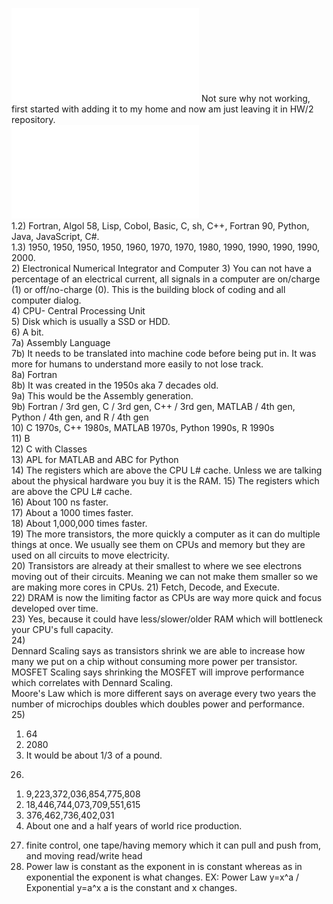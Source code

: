 ![FinishedProgLangChart](FinishedprogLangChartPuzzle.pdf)  Not sure why not working, first started with adding it to my home and now am just leaving it in HW/2 repository.  
![FinishedProgLangChart](/images/FinishedProgLangChartPuzzle.pdf)  
  1.2) Fortran, Algol 58, Lisp, Cobol, Basic,    C,   sh,  C++, Fortran 90, Python, Java, JavaScript,   C#.    
    1.3)  1950,     1950, 1950,  1950,  1960, 1970, 1970, 1980,       1990,   1990, 1990,       1990, 2000.  
2) Electronical Numerical Integrator and Computer
3) You can not have a percentage of an electrical current, all signals in a computer are on/charge (1) or off/no-charge (0). This is the building block of coding and all computer dialog.  
4) CPU- Central Processing Unit  
5) Disk which is usually a SSD or HDD.  
6) A bit.  
7a) Assembly Language  
  7b) It needs to be translated into machine code before being put in. It was more for humans to understand more easily to not lose track.  
8a) Fortran  
  8b) It was created in the 1950s aka 7 decades old.  
9a) This would be the Assembly generation.  
  9b) Fortran / 3rd gen, C / 3rd gen, C++ / 3rd gen, MATLAB / 4th gen, Python / 4th gen, and R / 4th gen   
10) C 1970s, C++ 1980s, MATLAB 1970s, Python 1990s, R 1990s  
11) B  
12) C with Classes  
13) APL for MATLAB and ABC for Python  
14) The registers which are above the CPU L# cache. Unless we are talking about the physical hardware you buy it is the RAM.
15) The registers which are above the CPU L# cache.  
16) About 100 ns faster.   
17) About a 1000 times faster.  
18) About 1,000,000 times faster.  
19) The more transistors, the more quickly a computer as it can do multiple things at once. We usually see them on CPUs and memory but they are used on all circuits to move electricity.  
20) Transistors are already at their smallest to where we see electrons moving out of their circuits. Meaning we can not make them smaller so we are making more cores in CPUs.
21) Fetch, Decode, and Execute.  
22) DRAM is now the limiting factor as CPUs are way more quick and focus developed over time.  
23) Yes, because it could have less/slower/older RAM which will bottleneck your CPU's full capacity.  
24)  
Dennard Scaling says as transistors shrink we are able to increase how many we put on a chip without consuming more power per transistor.  
MOSFET Scaling says shrinking the MOSFET will improve performance which correlates with  Dennard Scaling.  
Moore's Law which is more different says on average every two years the number of microchips doubles which doubles power and performance.  
25)   
1. 64 
2. 2080  
3. It would be about 1/3 of a pound.   
26)  
1.  9,223,372,036,854,775,808  
2. 18,446,744,073,709,551,615  
3. 376,462,736,402,031  
4. About one and a half years of world rice production.  
27) finite control, one tape/having memory which it can pull and push from, and moving read/write head  
28) Power law is constant as the exponent in is constant whereas as in exponential the exponent is what changes.
EX: Power Law y=x^a  /  Exponential y=a^x   a is the constant and x changes.

